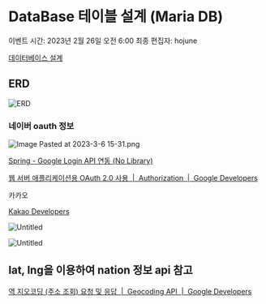 # DataBase 테이블 설계 (Maria DB)

이벤트 시간: 2023년 2월 26일 오전 6:00
최종 편집자: hojune

[데이터베이스 설계](https://www.notion.so/45aed40582124cf2a00bde3d9e488bc7)

## ERD
![ERD](https://lab.ssafy.com/s08-ai-speech-sub2/S08P22A701/-/raw/main/docs/DataBase%20%ED%85%8C%EC%9D%B4%EB%B8%94%20%EC%84%A4%EA%B3%84/ERD.png)
### 네이버 oauth 정보

![Image Pasted at 2023-3-6 15-31.png](https://lab.ssafy.com/s08-ai-speech-sub2/S08P22A701/-/raw/main/docs/DataBase%20%ED%85%8C%EC%9D%B4%EB%B8%94%20%EC%84%A4%EA%B3%84/Image_Pasted_at_2023-3-6_15-31.png)

[Spring - Google Login API 연동 (No Library)](https://gdtbgl93.tistory.com/182)

[웹 서버 애플리케이션용 OAuth 2.0 사용      |  Authorization  |  Google Developers](https://developers.google.com/identity/protocols/oauth2/web-server?hl=ko#httprest_1)

카카오

[Kakao Developers](https://developers.kakao.com/docs/latest/ko/kakaologin/rest-api)

![Untitled](https://lab.ssafy.com/s08-ai-speech-sub2/S08P22A701/-/raw/main/docs/DataBase%20%ED%85%8C%EC%9D%B4%EB%B8%94%20%EC%84%A4%EA%B3%84/Untitled%201.png)

![Untitled](https://lab.ssafy.com/s08-ai-speech-sub2/S08P22A701/-/raw/main/docs/DataBase%20%ED%85%8C%EC%9D%B4%EB%B8%94%20%EC%84%A4%EA%B3%84/Untitled.png)

## lat, lng을 이용하여 nation 정보 api 참고

[역 지오코딩 (주소 조회) 요청 및 응답      |  Geocoding API  |  Google Developers](https://developers.google.com/maps/documentation/geocoding/requests-reverse-geocoding?hl=ko)
